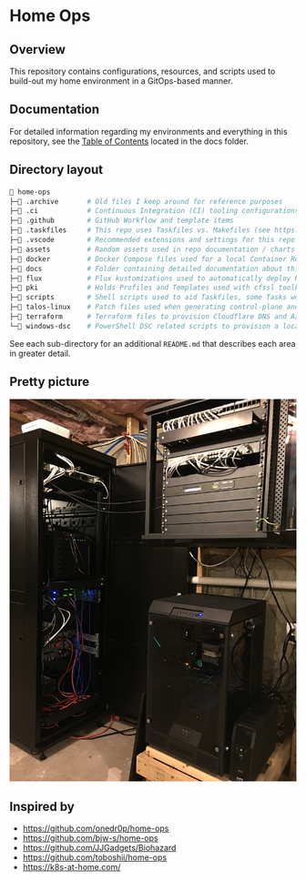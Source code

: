 # Home Ops

## Overview

This repository contains configurations, resources, and scripts used to build-out my home environment in a GitOps-based manner.

## Documentation

For detailed information regarding my environments and everything in this repository, see the [Table of Contents](docs/00-table-of-contents.md) located in the docs folder.

## Directory layout

```sh
📂 home-ops
├─📁 .archive       # Old files I keep around for reference purposes
├─📁 .ci            # Continuous Integration (CI) tooling configurations
├─📁 .github        # GitHub Workflow and template items
├─📁 .taskfiles     # This repo uses Taskfiles vs. Makefiles (see https://taskfile.dev)
├─📁 .vscode        # Recommended extensions and settings for this repo
├─📁 assets         # Random assets used in repo documentation / charts / graphs
├─📁 docker         # Docker Compose files used for a local Container Registry and Pull-through-caches
├─📁 docs           # Folder containing detailed documentation about this repository
├─📁 flux           # Flux kustomizations used to automatically deploy Kubernetes resources / applications
├─📁 pki            # Holds Profiles and Templates used with cfssl toolkit to generate self-signed PKI
├─📁 scripts        # Shell scripts used to aid Taskfiles, some Tasks weren't expressive/scriptable enough
├─📁 talos-linux    # Patch files used when generating control-plane and worker configurations for Talos
├─📁 terraform      # Terraform files to provision Cloudflare DNS and Azure / Oracle cloud accounts
└─📁 windows-dsc    # PowerShell DSC related scripts to provision a local Hyper-V Talos Lab
```

See each sub-directory for an additional `README.md` that describes each area in greater detail.

## Pretty picture

![Home Lab](assets/home-lab.png)

## Inspired by

* https://github.com/onedr0p/home-ops
* https://github.com/bjw-s/home-ops
* https://github.com/JJGadgets/Biohazard
* https://github.com/toboshii/home-ops
* https://k8s-at-home.com/
